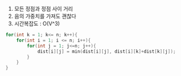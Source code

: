 1. 모든 정점과 정점 사이 거리
2. 음의 가중치를 가져도 괜찮다
3. 시간복잡도 : O(V^3)

``` cpp
for(int k = 1; k<= n; k++){
    for(int i = 1; i <= n; i++){
        for(int j = 1; j<=n; j++){
            dist[i][j] = min(dist[i][j], dist[i][k]+dist[k][j]);
        }
    }
}
```